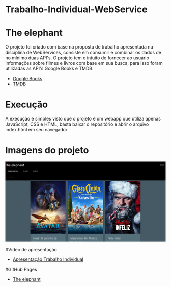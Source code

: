 # Trabalho-Individual-WebService

# The elephant
O projeto foi criado com base na proposta de trabalho apresentada na disciplina de WebServices, consiste em consumir e combinar os dados de no mínimo duas API's. O projeto tem o intuito de fornecer ao usuário informações sobre filmes e livros com base em sua busca, para isso foram utilizadas as API's Google Books e TMDB.

* [Google Books](https://developers.google.com/books/docs/overview)
* [TMDB](https://www.themoviedb.org/)

# Execução
A execução é simples visto que o projeto é um webapp que utiliza apenas JavaScript, CSS e HTML, basta baixar o repositório e abrir o arquivo index.html em seu navegador

# Imagens do projeto
![Alt text](tela/tela.png)

#Vídeo de apresentação

* [Apresentação Trabalho Individual](https://youtu.be/AZG1CAp4Qdc)

#GitHub Pages

* [The elephant](https://carenferreira.github.io/Trabalho-Individual-WebService/index.html)
